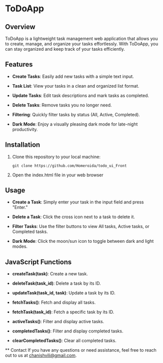 # ToDoApp

## Overview
ToDoApp is a lightweight task management web application that allows you to create, manage, and organize your tasks effortlessly. With ToDoApp, you can stay organized and keep track of your tasks efficiently.

## Features
- **Create Tasks**: Easily add new tasks with a simple text input.

- **Task List**: View your tasks in a clean and organized list format.

- **Update Tasks**: Edit task descriptions and mark tasks as completed.

- **Delete Tasks**: Remove tasks you no longer need.

- **Filtering**: Quickly filter tasks by status (All, Active, Completed).

- **Dark Mode**: Enjoy a visually pleasing dark mode for late-night productivity.

## Installation
1. Clone this repository to your local machine:
   ```shell
   git clone https://github.com/Homeroida/todo_ui_Front
2. Open the index.html file in your web browser

## Usage 
- **Create a Task**: Simply enter your task in the input field and press "Enter."

- **Delete a Task**: Click the cross icon next to a task to delete it.

- **Filter Tasks**: Use the filter buttons to view All tasks, Active tasks, or Completed tasks.

- **Dark Mode**: Click the moon/sun icon to toggle between dark and light modes.

## JavaScript Functions
- **createTask(task)**: Create a new task.

- **deleteTask(task_id)**: Delete a task by its ID.

- **updateTask(task_id, task)**: Update a task by its ID.

- **fetchTasks()**: Fetch and display all tasks.

- **fetchTask(task_id)**: Fetch a specific task by its ID.

- **activeTasks()**: Filter and display active tasks.

- **completedTasks()**: Filter and display completed tasks.

- **clearCompletedTasks()**: Clear all completed tasks.

** Contact
If you have any questions or need assistance, feel free to reach out to us at chanishvili@gmail.com.




